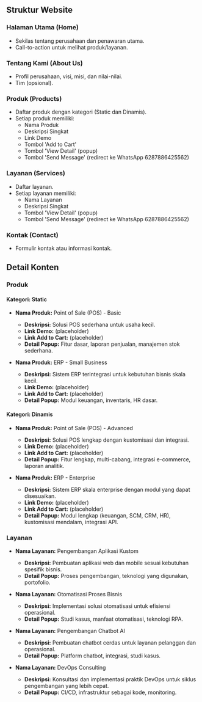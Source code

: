 
## Struktur Website

### Halaman Utama (Home)
- Sekilas tentang perusahaan dan penawaran utama.
- Call-to-action untuk melihat produk/layanan.

### Tentang Kami (About Us)
- Profil perusahaan, visi, misi, dan nilai-nilai.
- Tim (opsional).

### Produk (Products)
- Daftar produk dengan kategori (Static dan Dinamis).
- Setiap produk memiliki:
    - Nama Produk
    - Deskripsi Singkat
    - Link Demo
    - Tombol 'Add to Cart'
    - Tombol 'View Detail' (popup)
    - Tombol 'Send Message' (redirect ke WhatsApp 6287886425562)

### Layanan (Services)
- Daftar layanan.
- Setiap layanan memiliki:
    - Nama Layanan
    - Deskripsi Singkat
    - Tombol 'View Detail' (popup)
    - Tombol 'Send Message' (redirect ke WhatsApp 6287886425562)

### Kontak (Contact)
- Formulir kontak atau informasi kontak.

## Detail Konten

### Produk

#### Kategori: Static
- **Nama Produk:** Point of Sale (POS) - Basic
  - **Deskripsi:** Solusi POS sederhana untuk usaha kecil.
  - **Link Demo:** (placeholder)
  - **Link Add to Cart:** (placeholder)
  - **Detail Popup:** Fitur dasar, laporan penjualan, manajemen stok sederhana.

- **Nama Produk:** ERP - Small Business
  - **Deskripsi:** Sistem ERP terintegrasi untuk kebutuhan bisnis skala kecil.
  - **Link Demo:** (placeholder)
  - **Link Add to Cart:** (placeholder)
  - **Detail Popup:** Modul keuangan, inventaris, HR dasar.

#### Kategori: Dinamis
- **Nama Produk:** Point of Sale (POS) - Advanced
  - **Deskripsi:** Solusi POS lengkap dengan kustomisasi dan integrasi.
  - **Link Demo:** (placeholder)
  - **Link Add to Cart:** (placeholder)
  - **Detail Popup:** Fitur lengkap, multi-cabang, integrasi e-commerce, laporan analitik.

- **Nama Produk:** ERP - Enterprise
  - **Deskripsi:** Sistem ERP skala enterprise dengan modul yang dapat disesuaikan.
  - **Link Demo:** (placeholder)
  - **Link Add to Cart:** (placeholder)
  - **Detail Popup:** Modul lengkap (keuangan, SCM, CRM, HR), kustomisasi mendalam, integrasi API.

### Layanan

- **Nama Layanan:** Pengembangan Aplikasi Kustom
  - **Deskripsi:** Pembuatan aplikasi web dan mobile sesuai kebutuhan spesifik bisnis.
  - **Detail Popup:** Proses pengembangan, teknologi yang digunakan, portofolio.

- **Nama Layanan:** Otomatisasi Proses Bisnis
  - **Deskripsi:** Implementasi solusi otomatisasi untuk efisiensi operasional.
  - **Detail Popup:** Studi kasus, manfaat otomatisasi, teknologi RPA.

- **Nama Layanan:** Pengembangan Chatbot AI
  - **Deskripsi:** Pembuatan chatbot cerdas untuk layanan pelanggan dan operasional.
  - **Detail Popup:** Platform chatbot, integrasi, studi kasus.

- **Nama Layanan:** DevOps Consulting
  - **Deskripsi:** Konsultasi dan implementasi praktik DevOps untuk siklus pengembangan yang lebih cepat.
  - **Detail Popup:** CI/CD, infrastruktur sebagai kode, monitoring.


